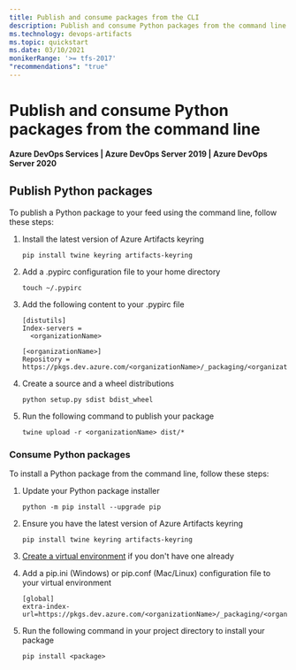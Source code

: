 ```yaml
---
title: Publish and consume packages from the CLI
description: Publish and consume Python packages from the command line interface
ms.technology: devops-artifacts
ms.topic: quickstart
ms.date: 03/10/2021
monikerRange: '>= tfs-2017'
"recommendations": "true"
---
```


# Publish and consume Python packages from the command line

**Azure DevOps Services | Azure DevOps Server 2019 | Azure DevOps Server 2020**

## Publish Python packages

To publish a Python package to your feed using the command line, follow these steps:

1. Install the latest version of Azure Artifacts keyring

    ```Command
    pip install twine keyring artifacts-keyring
    ```

1. Add a .pypirc configuration file to your home directory

    ```Command
    touch ~/.pypirc
    ```

1. Add the following content to your .pypirc file

    ```Command
    [distutils]
    Index-servers =
      <organizationName>
    
    [<organizationName>]
    Repository = https://pkgs.dev.azure.com/<organizationName>/_packaging/<organizationName>/pypi/upload
    ```

1. Create a source and a wheel distributions

   ```Command
   python setup.py sdist bdist_wheel
   ```
   
1. Run the following command to publish your package

   ```
   twine upload -r <organizationName> dist/*
   ```

### Consume Python packages

To install a Python package from the command line, follow these steps:

1. Update your Python package installer

    ```Command
    python -m pip install --upgrade pip
    ```

1. Ensure you have the latest version of Azure Artifacts keyring

    ```Command
    pip install twine keyring artifacts-keyring
    ```

1. [Create a virtual environment](https://docs.python.org/3/library/venv.html) if you don't have one already

1. Add a pip.ini (Windows) or pip.conf (Mac/Linux) configuration file to your virtual environment

    ```Command
    [global]
    extra-index-url=https://pkgs.dev.azure.com/<organizationName>/_packaging/<organizationName>/pypi/simple/
    ```

1. Run the following command in your project directory to install your package

   ```
   pip install <package>
   ```